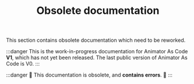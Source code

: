 ﻿---
title: "Obsolete documentation"
unlisted: true
---

This section contains obsolete documentation which need to be reworked.

:::danger
This is the work-in-progress documentation for Animator As Code **V1**, which has not yet been released. The last public version of Animator As Code is V0.
:::

:::danger
🚫 This documentation is obsolete, and **contains errors**. 🚫
:::